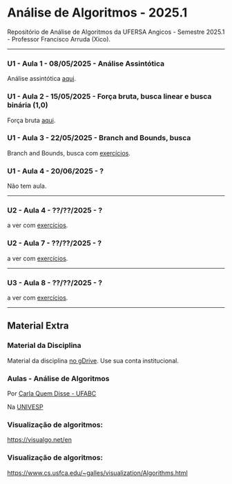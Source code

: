 # Análise de Algoritmos - 2025.1

Repositório de Análise de Algoritmos da UFERSA Angicos - Semestre 2025.1 - Professor Francisco Arruda (Xico).

---

### U1 - Aula 1 - 08/05/2025 - Análise Assintótica

Análise assintótica [aqui](unidade1/aula1).


### U1 - Aula 2 - 15/05/2025 - Força bruta, busca linear e busca binária (1,0)

Força bruta [aqui](unidade1/aula2).

### U1 - Aula 3 - 22/05/2025 - Branch and Bounds, busca

Branch and Bounds, busca com [exercícios](unidade1/aula3).

### U1 - Aula 4 - 20/06/2025 - ?

Não tem aula.

---

### U2 - Aula 4 - ??/??/2025 - ?

a ver com [exercícios](unidade1/aulaX.md).

### U2 - Aula 7 - ??/??/2025 - ?

a ver com [exercícios](unidade1/aulaX.md).

---

### U3 - Aula 8 - ??/??/2025 - ?

a ver com [exercícios](unidade1/aulaX.md).

---

## Material Extra

### Material da Disciplina

Material da disciplina [no gDrive](https://drive.google.com/open?id=18zo72s1Jhv8IbED_gvbLMD9umGDsjFZ2). Use sua conta institucional.

### Aulas - Análise de Algoritmos

Por [Carla Quem Disse - UFABC](https://www.youtube.com/playlist?list=PLncEdvQ20-mgGanwuFczm-4IwIdIcIiha)

Na [UNIVESP](https://www.youtube.com/playlist?list=PLxI8Can9yAHf0301dOCgw8a2U_G3UcOjh)

### Visualização de algoritmos:
https://visualgo.net/en

### Visualização de algoritmos:
https://www.cs.usfca.edu/~galles/visualization/Algorithms.html
